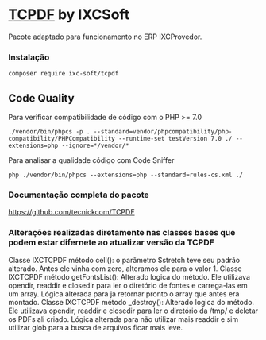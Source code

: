 # [TCPDF](https://github.com/tecnickcom/TCPDF) by IXCSoft

Pacote adaptado para funcionamento no ERP IXCProvedor.

### Instalação

`composer require ixc-soft/tcpdf`

## Code Quality

Para verificar compatibilidade de código com o PHP >= 7.0

`./vendor/bin/phpcs -p . --standard=vendor/phpcompatibility/php-compatibility/PHPCompatibility --runtime-set testVersion 7.0 ./ --extensions=php --ignore=*/vendor/*`

Para analisar a qualidade código com Code Sniffer

`php ./vendor/bin/phpcs --extensions=php --standard=rules-cs.xml ./`

### Documentação completa do pacote

https://github.com/tecnickcom/TCPDF

### Alterações realizadas diretamente nas classes bases que podem estar difernete ao atualizar versão da TCPDF

Classe IXCTCPDF método cell(): o parâmetro $stretch teve seu padrão alterado. Antes ele vinha com zero, alteramos ele para o valor 1.
Classe IXCTCPDF método getFontsList(): Alterado logica do método. Ele utilizava opendir, readdir e closedir para ler o diretório de fontes e carrega-las em um array. Lógica alterada para ja retornar pronto o array que antes era montado.
Classe IXCTCPDF método _destroy(): Alterado logica do método. Ele utilizava opendir, readdir e closedir para ler o diretório da /tmp/ e deletar os PDFs ali criado. Lógica alterada para não utilizar mais readdir e sim utilizar glob para a busca de arquivos ficar mais leve.